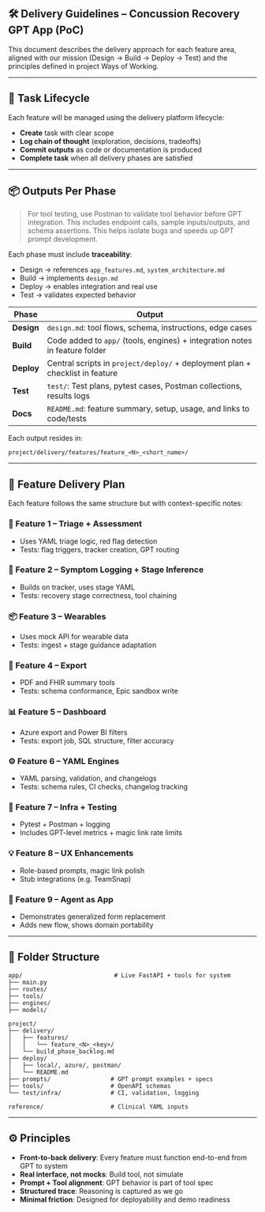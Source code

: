 ## 🛠️ Delivery Guidelines – Concussion Recovery GPT App (PoC)

This document describes the delivery approach for each feature area, aligned with our mission (Design → Build → Deploy → Test) and the principles defined in project Ways of Working.

---

## 🔁 Task Lifecycle
Each feature will be managed using the delivery platform lifecycle:
- **Create** task with clear scope
- **Log chain of thought** (exploration, decisions, tradeoffs)
- **Commit outputs** as code or documentation is produced
- **Complete task** when all delivery phases are satisfied

---

## 📦 Outputs Per Phase

> For tool testing, use Postman to validate tool behavior before GPT integration.
> This includes endpoint calls, sample inputs/outputs, and schema assertions.
> This helps isolate bugs and speeds up GPT prompt development.

Each phase must include **traceability**:
- Design → references `app_features.md`, `system_architecture.md`
- Build → implements `design.md`
- Deploy → enables integration and real use
- Test → validates expected behavior

| Phase     | Output                                                                 |
|-----------|------------------------------------------------------------------------|
| **Design** | `design.md`: tool flows, schema, instructions, edge cases             |
| **Build**  | Code added to `app/` (tools, engines) + integration notes in feature folder |
| **Deploy** | Central scripts in `project/deploy/` + deployment plan + checklist in feature |
| **Test**   | `test/`: Test plans, pytest cases, Postman collections, results logs  |
| **Docs**   | `README.md`: feature summary, setup, usage, and links to code/tests   |

Each output resides in:
```
project/delivery/features/feature_<N>_<short_name>/
```

---

## 🔨 Feature Delivery Plan

Each feature follows the same structure but with context-specific notes:

### 🧠 Feature 1 – Triage + Assessment
- Uses YAML triage logic, red flag detection
- Tests: flag triggers, tracker creation, GPT routing

### 📅 Feature 2 – Symptom Logging + Stage Inference
- Builds on tracker, uses stage YAML
- Tests: recovery stage correctness, tool chaining

### 📦 Feature 3 – Wearables
- Uses mock API for wearable data
- Tests: ingest + stage guidance adaptation

### 🏥 Feature 4 – Export
- PDF and FHIR summary tools
- Tests: schema conformance, Epic sandbox write

### 📊 Feature 5 – Dashboard
- Azure export and Power BI filters
- Tests: export job, SQL structure, filter accuracy

### ⚙️ Feature 6 – YAML Engines
- YAML parsing, validation, and changelogs
- Tests: schema rules, CI checks, changelog tracking

### 🧪 Feature 7 – Infra + Testing
- Pytest + Postman + logging
- Includes GPT-level metrics + magic link rate limits

### 💡 Feature 8 – UX Enhancements
- Role-based prompts, magic link polish
- Stub integrations (e.g. TeamSnap)

### 🧭 Feature 9 – Agent as App
- Demonstrates generalized form replacement
- Adds new flow, shows domain portability

---

## 🧱 Folder Structure

```
app/                          # Live FastAPI + tools for system
├── main.py
├── routes/
├── tools/
├── engines/
├── models/

project/
├── delivery/
│   ├── features/
│   │   └── feature_<N>_<key>/
│   └── build_phase_backlog.md
├── deploy/
│   ├── local/, azure/, postman/
│   └── README.md
├── prompts/                 # GPT prompt examples + specs
├── tools/                   # OpenAPI schemas
└── test/infra/              # CI, validation, logging

reference/                   # Clinical YAML inputs
```

---

## ⚙️ Principles

- **Front-to-back delivery**: Every feature must function end-to-end from GPT to system
- **Real interface, not mocks**: Build tool, not simulate
- **Prompt + Tool alignment**: GPT behavior is part of tool spec
- **Structured trace**: Reasoning is captured as we go
- **Minimal friction**: Designed for deployability and demo readiness